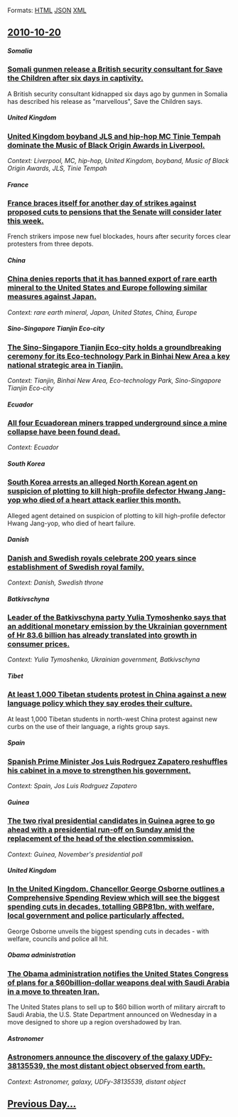 
Formats: [HTML](2010/10/20/index.html)  [JSON](2010/10/20/index.json)  [XML](2010/10/20/index.xml)  

## [2010-10-20](/news/2010/10/20/index.md)

##### Somalia
### [Somali gunmen release a British security consultant for Save the Children after six days in captivity. ](/news/2010/10/20/somali-gunmen-release-a-british-security-consultant-for-save-the-children-after-six-days-in-captivity.md)
A British security consultant kidnapped six days ago by gunmen in Somalia has described his release as &quot;marvellous&quot;, Save the Children says.

##### United Kingdom
### [United Kingdom boyband JLS and hip-hop MC Tinie Tempah dominate the Music of Black Origin Awards in Liverpool. ](/news/2010/10/20/united-kingdom-boyband-jls-and-hip-hop-mc-tinie-tempah-dominate-the-music-of-black-origin-awards-in-liverpool.md)
_Context: Liverpool, MC, hip-hop, United Kingdom, boyband, Music of Black Origin Awards, JLS, Tinie Tempah_

##### France
### [France braces itself for another day of strikes against proposed cuts to pensions that the Senate will consider later this week. ](/news/2010/10/20/france-braces-itself-for-another-day-of-strikes-against-proposed-cuts-to-pensions-that-the-senate-will-consider-later-this-week.md)
French strikers impose new fuel blockades, hours after security forces clear protesters from three depots.

##### China
### [China denies reports that it has banned export of rare earth mineral to the United States and Europe following similar measures against Japan. ](/news/2010/10/20/china-denies-reports-that-it-has-banned-export-of-rare-earth-mineral-to-the-united-states-and-europe-following-similar-measures-against-japa.md)
_Context: rare earth mineral, Japan, United States, China, Europe_

##### Sino-Singapore Tianjin Eco-city
### [The Sino-Singapore Tianjin Eco-city holds a groundbreaking ceremony for its Eco-technology Park in Binhai New Area a key national strategic area in Tianjin. ](/news/2010/10/20/the-sino-singapore-tianjin-eco-city-holds-a-groundbreaking-ceremony-for-its-eco-technology-park-in-binhai-new-area-a-key-national-strategic.md)
_Context: Tianjin, Binhai New Area, Eco-technology Park, Sino-Singapore Tianjin Eco-city_

##### Ecuador
### [All four Ecuadorean miners trapped underground since a mine collapse have been found dead. ](/news/2010/10/20/all-four-ecuadorean-miners-trapped-underground-since-a-mine-collapse-have-been-found-dead.md)
_Context: Ecuador_

##### South Korea
### [South Korea arrests an alleged North Korean agent on suspicion of plotting to kill high-profile defector Hwang Jang-yop who died of a heart attack earlier this month. ](/news/2010/10/20/south-korea-arrests-an-alleged-north-korean-agent-on-suspicion-of-plotting-to-kill-high-profile-defector-hwang-jang-yop-who-died-of-a-heart.md)
Alleged agent detained on suspicion of plotting to kill high-profile defector Hwang Jang-yop, who died of heart failure.

##### Danish
### [Danish and Swedish royals celebrate 200 years since establishment of Swedish royal family. ](/news/2010/10/20/danish-and-swedish-royals-celebrate-200-years-since-establishment-of-swedish-royal-family.md)
_Context: Danish, Swedish throne_

##### Batkivschyna
### [Leader of the Batkivschyna party Yulia Tymoshenko says that an additional monetary emission by the Ukrainian government of Hr 83.6 billion has already translated into growth in consumer prices. ](/news/2010/10/20/leader-of-the-batkivschyna-party-yulia-tymoshenko-says-that-an-additional-monetary-emission-by-the-ukrainian-government-of-hr-83-6-billion-h.md)
_Context: Yulia Tymoshenko, Ukrainian government, Batkivschyna_

##### Tibet
### [At least 1,000 Tibetan students protest in China against a new language policy which they say erodes their culture. ](/news/2010/10/20/at-least-1-000-tibetan-students-protest-in-china-against-a-new-language-policy-which-they-say-erodes-their-culture.md)
At least 1,000 Tibetan students in north-west China protest against new curbs on the use of their language, a rights group says.

##### Spain
### [Spanish Prime Minister Jos Luis Rodrguez Zapatero reshuffles his cabinet in a move to strengthen his government. ](/news/2010/10/20/spanish-prime-minister-jose-luis-rodriguez-zapatero-reshuffles-his-cabinet-in-a-move-to-strengthen-his-government.md)
_Context: Spain, Jos Luis Rodrguez Zapatero_

##### Guinea
### [The two rival presidential candidates in Guinea agree to go ahead with a presidential run-off on Sunday amid the replacement of the head of the election commission. ](/news/2010/10/20/the-two-rival-presidential-candidates-in-guinea-agree-to-go-ahead-with-a-presidential-run-off-on-sunday-amid-the-replacement-of-the-head-of.md)
_Context: Guinea, November's presidential poll_

##### United Kingdom
### [In the United Kingdom, Chancellor George Osborne outlines a Comprehensive Spending Review which will see the biggest spending cuts in decades, totalling GBP81bn, with welfare, local government and police particularly affected. ](/news/2010/10/20/in-the-united-kingdom-chancellor-george-osborne-outlines-a-comprehensive-spending-review-which-will-see-the-biggest-spending-cuts-in-decade.md)
George Osborne unveils the biggest spending cuts in decades - with welfare, councils and police all hit.

##### Obama administration
### [The Obama administration notifies the United States Congress of plans for a $60billion-dollar weapons deal with Saudi Arabia in a move to threaten Iran. ](/news/2010/10/20/the-obama-administration-notifies-the-united-states-congress-of-plans-for-a-60billion-dollar-weapons-deal-with-saudi-arabia-in-a-move-to-th.md)
The United States plans to sell up to $60 billion worth of military aircraft to Saudi Arabia, the U.S. State Department announced on Wednesday in a move designed to shore up a region overshadowed by Iran.

##### Astronomer
### [Astronomers announce the discovery of the galaxy UDFy-38135539, the most distant object observed from earth. ](/news/2010/10/20/astronomers-announce-the-discovery-of-the-galaxy-udfy-38135539-the-most-distant-object-observed-from-earth.md)
_Context: Astronomer, galaxy, UDFy-38135539, distant object_

## [Previous Day...](/news/2010/10/19/index.md)

